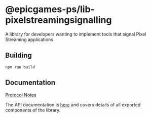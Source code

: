 # @epicgames-ps/lib-pixelstreamingsignalling

A library for developers wanting to implement tools that signal Pixel Streaming applications

## Building

`npm run build`

## Documentation

[Protocol Notes](docs/Protocol.md)

The API documentation is [here](docs/) and covers details of all exported components of the library.

